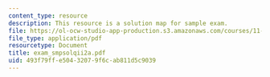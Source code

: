 ```yaml
---
content_type: resource
description: This resource is a solution map for sample exam.
file: https://ol-ocw-studio-app-production.s3.amazonaws.com/courses/11-520-a-workshop-on-geographic-information-systems-fall-2005/493f79ffe50432079f6cab811d5c9039_exam_smpsolqii2a.pdf
file_type: application/pdf
resourcetype: Document
title: exam_smpsolqii2a.pdf
uid: 493f79ff-e504-3207-9f6c-ab811d5c9039
---
```

